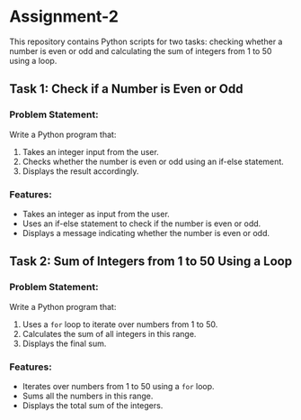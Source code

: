 # Assignment-2

This repository contains Python scripts for two tasks: checking whether a number is even or odd and calculating the sum of integers from 1 to 50 using a loop.

## Task 1: Check if a Number is Even or Odd

### Problem Statement:
Write a Python program that:
1. Takes an integer input from the user.
2. Checks whether the number is even or odd using an if-else statement.
3. Displays the result accordingly.

### Features:
- Takes an integer as input from the user.
- Uses an if-else statement to check if the number is even or odd.
- Displays a message indicating whether the number is even or odd.
  

## Task 2: Sum of Integers from 1 to 50 Using a Loop

### Problem Statement:
Write a Python program that:
1. Uses a `for` loop to iterate over numbers from 1 to 50.
2. Calculates the sum of all integers in this range.
3. Displays the final sum.

### Features:
- Iterates over numbers from 1 to 50 using a `for` loop.
- Sums all the numbers in this range.
- Displays the total sum of the integers.
